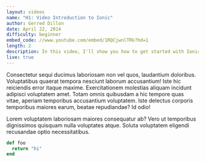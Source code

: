 ```yaml
---
layout: videos
name: "H1: Video Introduction to Ionic"
author: Gerred Dillon
date: April 22, 2014
difficulty: beginner
embed_code: //www.youtube.com/embed/1RQCjwnlTRk?hd=1
length: 2
description: In this video, I'll show you how to get started with Ionic and go over some of the details. Ipsum iusto officia pariatur voluptate cupiditate exercitationem ducimus sint. Deserunt!
live: true
---
```


Consectetur sequi ducimus laboriosam non vel quos, laudantium doloribus. Voluptatibus quaerat tempora nesciunt laborum accusantium! Iste hic reiciendis error itaque maxime. Exercitationem molestias aliquam incidunt adipisci voluptatem amet. Totam omnis quibusdam a hic tempore quas vitae, aperiam temporibus accusantium voluptatem. Iste delectus corporis temporibus maiores earum, beatae repudiandae? Id odio!

Lorem voluptatem laboriosam maiores consequatur ab? Vero ut temporibus dignissimos quisquam nulla voluptates atque. Soluta voluptatem eligendi recusandae optio necessitatibus.


```ruby
def foo
  return "hi"
end
```
